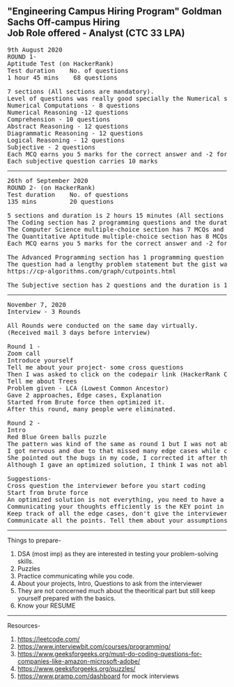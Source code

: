 <h2>"Engineering Campus Hiring Program" Goldman Sachs Off-campus Hiring<br>
Job Role offered - Analyst (CTC 33 LPA)</h2>

<pre>
9th August 2020
ROUND 1-
Aptitude Test (on HackerRank)
Test duration    No. of questions
1 hour 45 mins    68 questions

7 sections (All sections are mandatory). 
Level of questions was really good specially the Numerical section.
Numerical Computations - 8 questions
Numerical Reasoning -12 questions
Comprehension - 10 questions
Abstract Reasoning - 12 questions
Diagrammatic Reasoning - 12 questions
Logical Reasoning - 12 questions
Subjective - 2 questions
Each MCQ earns you 5 marks for the correct answer and -2 for incorrect answer.
Each subjective question carries 10 marks
</pre>
----------------------------------------------------------------------------------------------------------------------------
<pre>
26th of September 2020 
ROUND 2- (on HackerRank)
Test duration    No. of questions
135 mins         20 questions

5 sections and duration is 2 hours 15 minutes (All sections are mandatory)
The Coding section has 2 programming questions and the duration is 30 mins. (Leetcode easy-medium)
The Computer Science multiple-choice section has 7 MCQs and duration is 20 mins.
The Quantitative Aptitude multiple-choice section has 8 MCQs and duration is 25 mins.
Each MCQ earns you 5 marks for the correct answer and -2 for incorrect answer.

The Advanced Programming section has 1 programming question and the duration is 45 mins.
The question had a lengthy problem statement but the gist was - "Finding articulation points in a graph"
https://cp-algorithms.com/graph/cutpoints.html

The Subjective section has 2 questions and the duration is 15 mins (Don't take this section lightly, write proper answers)
</pre>
----------------------------------------------------------------------------------------------------------------------------
<pre>
November 7, 2020
Interview - 3 Rounds 

All Rounds were conducted on the same day virtually.
(Received mail 3 days before interview)

Round 1 - 
Zoom call
Introduce yourself
Tell me about your project- some cross questions
Then I was asked to click on the codepair link (HackerRank Codepair Feature)
Tell me about Trees
Problem given - LCA (Lowest Common Ancestor)
Gave 2 approaches, Edge cases, Explanation
Started from Brute force then optimized it.
After this round, many people were eliminated.

Round 2 - 
Intro 
Red Blue Green balls puzzle
The pattern was kind of the same as round 1 but I was not able to clear this round as 
I got nervous and due to that missed many edge cases while coding.
She pointed out the bugs in my code, I corrected it after that but kind of messed up in my explanation part and edge cases.
Although I gave an optimized solution, I think I was not able to perform well in this round as she had to point out certain things in my code.

Suggestions- 
Cross question the interviewer before you start coding
Start from brute force
An optimized solution is not everything, you need to have a very clear thought process which is something that you can't develop in 1 day.
Communicating your thoughts efficiently is the KEY point in Goldman Sachs interviews.
Keep track of all the edge cases, don't give the interviewer the chance to point out bugs in your code.
Communicate all the points. Tell them about your assumptions (if any)
</pre>
---------------------------------------------------------------------------------------------------------------------------------------------------------------------------

Things to prepare-
1. DSA (most imp) as they are interested in testing your problem-solving skills.
2. Puzzles
3. Practice communicating while you code. 
4. About your projects, Intro, Questions to ask from the interviewer
5. They are not concerned much about the theoritical part but still keep yourself prepared with the basics.
6. Know your RESUME

----------------------------------------------------------------------------------------------------------------------------

Resources-
1. https://leetcode.com/
2. https://www.interviewbit.com/courses/programming/
3. https://www.geeksforgeeks.org/must-do-coding-questions-for-companies-like-amazon-microsoft-adobe/
4. https://www.geeksforgeeks.org/puzzles/
5. https://www.pramp.com/dashboard for mock interviews
